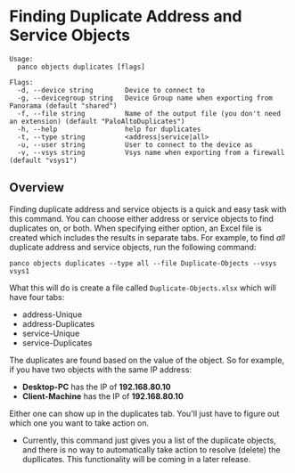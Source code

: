 # Finding Duplicate Address and Service Objects

```
Usage:
  panco objects duplicates [flags]

Flags:
  -d, --device string        Device to connect to
  -g, --devicegroup string   Device Group name when exporting from Panorama (default "shared")
  -f, --file string          Name of the output file (you don't need an extension) (default "PaloAltoDuplicates")
  -h, --help                 help for duplicates
  -t, --type string          <address|service|all>
  -u, --user string          User to connect to the device as
  -v, --vsys string          Vsys name when exporting from a firewall (default "vsys1")
  ```

## Overview

Finding duplicate address and service objects is a quick and easy task with this command. You can choose either
address or service objects to find duplicates on, or both. When specifying either option, an Excel file is
created which includes the results in separate tabs. For example, to find _all_ duplicate address and service
objects, run the following command:

```
panco objects duplicates --type all --file Duplicate-Objects --vsys vsys1
```

What this will do is create a file called `Duplicate-Objects.xlsx` which will have four tabs:

* address-Unique
* address-Duplicates
* service-Unique
* service-Duplicates

The duplicates are found based on the value of the object. So for example, if you have two objects with the same
IP address:

* **Desktop-PC** has the IP of **192.168.80.10**
* **Client-Machine** has the IP of **192.168.80.10**

Either one can show up in the duplicates tab. You'll just have to figure out which one you want to take action
on.

* Currently, this command just gives you a list of the duplicate objects, and there is no way to automatically
take action to resolve (delete) the dupllicates. This functionality will be coming in a later release.

<!-- If you were to just specify `--type address` for example, then you would just have the first two tabs listed above. Here
is an example of how this file looks:

<img src="duplicates.png" alt="Duplicate objects"/> -->